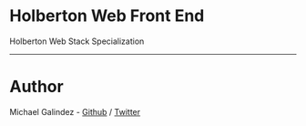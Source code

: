 # Holberton Web Front End
Holberton Web Stack Specialization 
___
# Author
Michael Galindez - [Github](https://github.com/R6Doc) / [Twitter](https://twitter.com/DocWasTaken_)
